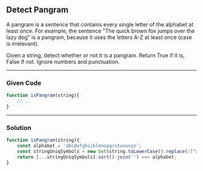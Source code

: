 ## Detect Pangram

A pangram is a sentence that contains every single letter of the alphabet at least once. For example, the sentence "The quick brown fox jumps over the lazy dog" is a pangram, because it uses the letters A-Z at least once (case is irrelevant).

Given a string, detect whether or not it is a pangram. Return True if it is, False if not. Ignore numbers and punctuation.

---

### Given Code
```javascript
function isPangram(string){
    //...
}
```

---

### Solution

```javascript
function isPangram(string){
    const alphabet = 'abcdefghijklmnopqrstuvwxyz';
    const stringUniqSymbols = new Set(string.toLowerCase().replace(/[^a-z]/gi, ""));
    return [...stringUniqSymbols].sort().join('') === alphabet;
}
```